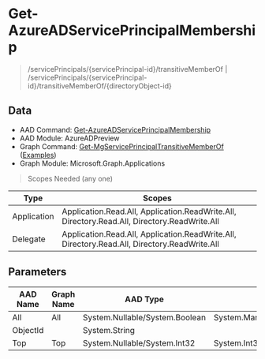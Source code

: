 # Get-AzureADServicePrincipalMembership

> /servicePrincipals/{servicePrincipal-id}/transitiveMemberOf | /servicePrincipals/{servicePrincipal-id}/transitiveMemberOf/{directoryObject-id}

## Data

+ AAD Command: [Get-AzureADServicePrincipalMembership](https://docs.microsoft.com/en-us/powershell/module/AzureAD/Get-AzureADServicePrincipalMembership?view=azureadps-2.0-preview)
+ AAD Module: AzureADPreview
+ Graph Command: [Get-MgServicePrincipalTransitiveMemberOf](https://docs.microsoft.com/en-us/powershell/module/Microsoft.Graph.Applications/Get-MgServicePrincipalTransitiveMemberOf) ([Examples](https://github.com/orgs/msgraph/discussions?discussions_q=Get-MgServicePrincipalTransitiveMemberOf))
+ Graph Module: Microsoft.Graph.Applications

> Scopes Needed (any one)

|Type|Scopes|
|---|---|
|Application|Application.Read.All, Application.ReadWrite.All, Directory.Read.All, Directory.ReadWrite.All|
|Delegate|Application.Read.All, Application.ReadWrite.All, Directory.Read.All, Directory.ReadWrite.All|

## Parameters

|AAD Name|Graph Name|AAD Type|Graph Type|Infos|
|---|---|---|---|---|
|All|All|System.Nullable/System.Boolean|System.Management.Automation.SwitchParameter||
|ObjectId||System.String|||
|Top|Top|System.Nullable/System.Int32|System.Int32||

